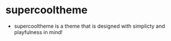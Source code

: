 ---
---

# supercooltheme

* supercooltheme is a theme that is designed with simplicty and playfulness in mind!